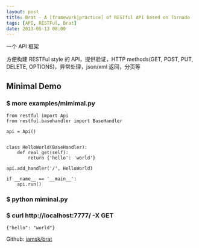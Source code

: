 ```yaml
---
layout: post
title: Brat - A [framework|practice] of RESTful API based on Tornado
tags: [API, RESTFul, Brat]
date: 2013-05-13 08:00
---
```

一个 API 框架

方便构建 RESTFul style 的 API，提供验证，HTTP methods(GET, POST, PUT, DELETE, OPTIONS)，异常处理，json/xml 返回，分页等

## Minimal Demo

### $ more examples/mimimal.py

    from restful import Api
    from restful.basehandler import BaseHandler

    api = Api()


    class HelloWorld(BaseHandler):
        def real_get(self):
            return {'hello': 'world'}

    api.add_handler('/', HelloWorld)

    if __name__ == '__main__':
        api.run()

### $ python miminal.py

### $ curl http://localhost:7777/ -X GET

    {"hello": "world"}

Github: [iamsk/brat](https://github.com/iamsk/brat)

